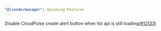 ```yaml
---
"@linode/manager": Upcoming Features
---
```


Disable CloudPulse create alert button when list api is still loading([#12133](https://github.com/linode/manager/pull/12133))